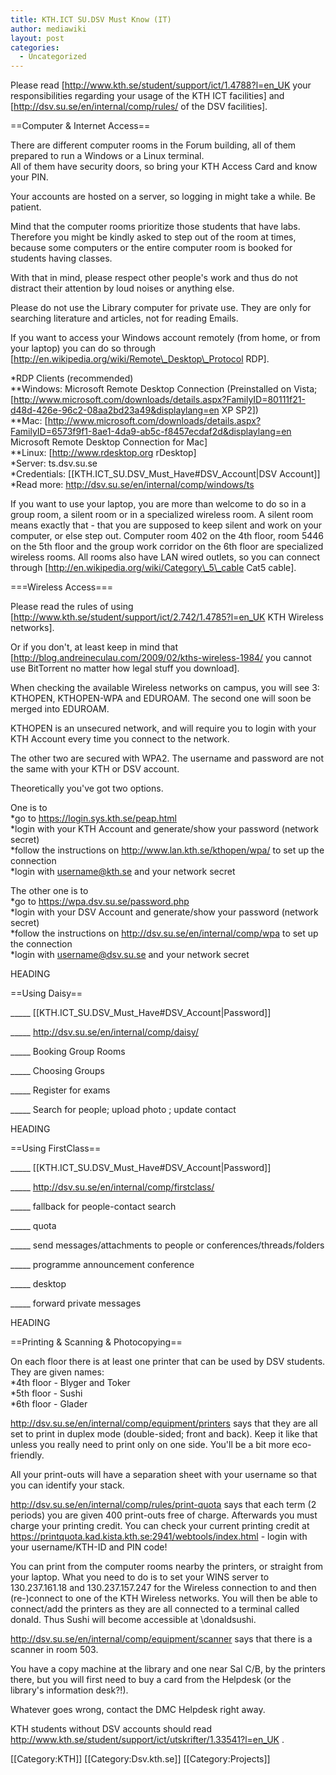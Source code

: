 ```yaml
---
title: KTH.ICT SU.DSV Must Know (IT)
author: mediawiki
layout: post
categories:
  - Uncategorized
---
```

Please read [http://www.kth.se/student/support/ict/1.4788?l=en_UK your responsibilities regarding your usage of the KTH ICT facilities] and [http://dsv.su.se/en/internal/comp/rules/ of the DSV facilities].

==Computer & Internet Access==

There are different computer rooms in the Forum building, all of them prepared to run a Windows or a Linux terminal.  
All of them have security doors, so bring your KTH Access Card and know your PIN.

Your accounts are hosted on a server, so logging in might take a while. Be patient.

Mind that the computer rooms prioritize those students that have labs. Therefore you might be kindly asked to step out of the room at times, because some computers or the entire computer room is booked for students having classes.

With that in mind, please respect other people's work and thus do not distract their attention by loud noises or anything else.

Please do not use the Library computer for private use. They are only for searching literature and articles, not for reading Emails.

If you want to access your Windows account remotely (from home, or from your laptop) you can do so through [http://en.wikipedia.org/wiki/Remote\_Desktop\_Protocol RDP].

*RDP Clients (recommended)  
**Windows: Microsoft Remote Desktop Connection (Preinstalled on Vista; [http://www.microsoft.com/downloads/details.aspx?FamilyID=80111f21-d48d-426e-96c2-08aa2bd23a49&displaylang=en XP SP2])  
**Mac: [http://www.microsoft.com/downloads/details.aspx?FamilyID=6573f9f1-8ae1-4da9-ab5c-f8457ecdaf2d&displaylang=en Microsoft Remote Desktop Connection for Mac]  
**Linux: [http://www.rdesktop.org rDesktop]  
*Server: ts.dsv.su.se  
*Credentials: [[KTH.ICT\_SU.DSV\_Must\_Have#DSV\_Account|DSV Account]]  
*Read more: http://dsv.su.se/en/internal/comp/windows/ts

If you want to use your laptop, you are more than welcome to do so in a group room, a silent room or in a specialized wireless room. A silent room means exactly that - that you are supposed to keep silent and work on your computer, or else step out. Computer room 402 on the 4th floor, room 5446 on the 5th floor and the group work corridor on the 6th floor are specialized wireless rooms. All rooms also have LAN wired outlets, so you can connect through [http://en.wikipedia.org/wiki/Category\_5\_cable Cat5 cable].

===Wireless Access===

Please read the rules of using [http://www.kth.se/student/support/ict/2.742/1.4785?l=en_UK KTH Wireless networks].

Or if you don't, at least keep in mind that [http://blog.andreineculau.com/2009/02/kths-wireless-1984/ you cannot use BitTorrent no matter how legal stuff you download].

When checking the available Wireless networks on campus, you will see 3: KTHOPEN, KTHOPEN-WPA and EDUROAM. The second one will soon be merged into EDUROAM.

KTHOPEN is an unsecured network, and will require you to login with your KTH Account every time you connect to the network.

The other two are secured with WPA2. The username and password are not the same with your KTH or DSV account.

Theoretically you've got two options.

One is to  
*go to https://login.sys.kth.se/peap.html  
*login with your KTH Account and generate/show your password (network secret)  
*follow the instructions on http://www.lan.kth.se/kthopen/wpa/ to set up the connection  
*login with username@kth.se and your network secret

The other one is to  
*go to https://wpa.dsv.su.se/password.php  
*login with your DSV Account and generate/show your password (network secret)  
*follow the instructions on http://dsv.su.se/en/internal/comp/wpa to set up the connection  
*login with username@dsv.su.se and your network secret

<google>HEADING</google>

==Using Daisy==

\_____ [[KTH.ICT\_SU.DSV\_Must\_Have#DSV\_Account|Password]]

\_____ http://dsv.su.se/en/internal/comp/daisy/

\_____ Booking Group Rooms

\_____ Choosing Groups

\_____ Register for exams

\_____ Search for people; upload photo ; update contact

<google>HEADING</google>

==Using FirstClass==

\_____ [[KTH.ICT\_SU.DSV\_Must\_Have#DSV\_Account|Password]]

\_____ http://dsv.su.se/en/internal/comp/firstclass/

\_____ fallback for people-contact search

\_____ quota

\_____ send messages/attachments to people or conferences/threads/folders

\_____ programme announcement conference

\_____ desktop

\_____ forward private messages

<google>HEADING</google>

==Printing & Scanning & Photocopying==

On each floor there is at least one printer that can be used by DSV students. They are given names:  
*4th floor - Blyger and Toker  
*5th floor - Sushi  
*6th floor - Glader

http://dsv.su.se/en/internal/comp/equipment/printers says that they are all set to print in duplex mode (double-sided; front and back). Keep it like that unless you really need to print only on one side. You'll be a bit more eco-friendly.

All your print-outs will have a separation sheet with your username so that you can identify your stack.

http://dsv.su.se/en/internal/comp/rules/print-quota says that each term (2 periods) you are given 400 print-outs free of charge. Afterwards you must charge your printing credit. You can check your current printing credit at https://printquota.kad.kista.kth.se:2941/webtools/index.html - login with your username/KTH-ID and PIN code!

You can print from the computer rooms nearby the printers, or straight from your laptop. What you need to do is to set your WINS server to 130.237.161.18 and 130.237.157.247 for the Wireless connection to and then (re-)connect to one of the KTH Wireless networks. You will then be able to connect/add the printers as they are all connected to a terminal called donald. Thus Sushi will become accessible at \donaldsushi.

http://dsv.su.se/en/internal/comp/equipment/scanner says that there is a scanner in room 503.

You have a copy machine at the library and one near Sal C/B, by the printers there, but you will first need to buy a card from the Helpdesk (or the library's information desk?!).

Whatever goes wrong, contact the DMC Helpdesk right away.

KTH students without DSV accounts should read http://www.kth.se/student/support/ict/utskrifter/1.33541?l=en_UK .

\[[Category:KTH]\] \[[Category:Dsv.kth.se\]] [[Category:Projects]]